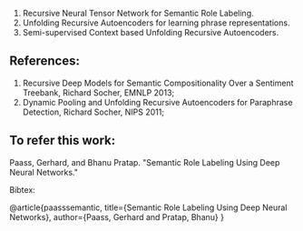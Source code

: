 1. Recursive Neural Tensor Network for Semantic Role Labeling.
2. Unfolding Recursive Autoencoders for learning phrase representations.
3. Semi-supervised Context based Unfolding Recursive Autoencoders. 

References: 
--------------
1. Recursive Deep Models for Semantic Compositionality Over a Sentiment Treebank, Richard Socher, EMNLP 2013;
2. Dynamic Pooling and Unfolding Recursive Autoencoders for Paraphrase Detection, Richard Socher, NIPS 2011;

To refer this work:
--------------------------
Paass, Gerhard, and Bhanu Pratap. "Semantic Role Labeling Using Deep Neural Networks."

Bibtex:

@article{paasssemantic,
  title={Semantic Role Labeling Using Deep Neural Networks},
  author={Paass, Gerhard and Pratap, Bhanu}
}

